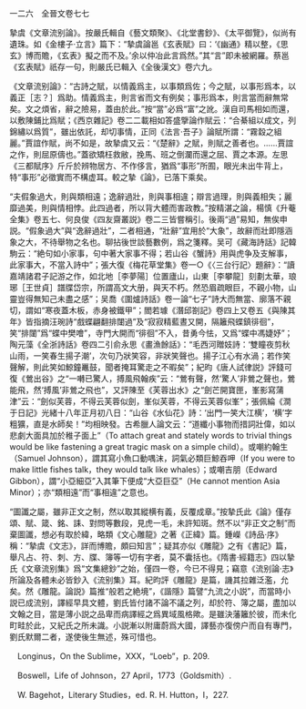 一二六　全晉文卷七七

摯虞《文章流别論》。按嚴氏輯自《藝文類聚》、《北堂書鈔》、《太平御覽》，似尚有遺珠。如《金樓子·立言》篇下：“摯虞論邕《玄表賦》曰：‘《幽通》精以整，《思玄》博而贍，《玄表》擬之而不及。’余以仲冶此言爲然。”其“言”即未被網羅。蔡邕《玄表賦》祇存一句，則嚴氏已輯入《全後漢文》卷六九。

《文章流别論》：“古詩之賦，以情義爲主，以事類爲佐；今之賦，以事形爲本，以義正［志？］爲助。情義爲主，則言省而文有例矣；事形爲本，則言當而辭無常矣。文之煩省，辭之險易，蓋由於此。”按“當”必爲“富”之訛。漢自司馬相如而還，以敷陳鋪比爲賦；《西京雜記》卷二二載相如答盛擥論作賦云：“合綦組以成文，列錦繡以爲質”，雖出依託，却切事情，正同《法言·吾子》論賦所謂：“霧縠之組麗。”賈誼作賦，尚不如是，故摯虞又云：“《楚辭》之賦，則賦之善者也。……賈誼之作，則屈原儔也。”蓋欲矯枉救敝，挽馬、班之倒瀾而還之屈、賈之本源。左思《三都賦序》斤斤於辨物居方、不作侈言，猶爲“事形”所囿，眼光未出牛背上，特“事形”必徵實而不構虚耳。較之摯《論》，已落下乘矣。

“夫假象過大，則與類相遠；逸辭過壯，則與事相違；辯言過理，則與義相失；麗靡過美，則與情相悖。此四過者，所以背大體而害政教。”按精湛之論，楊慎《升菴全集》卷五七、何良俊《四友齋叢説》卷二三皆嘗稱引。後兩“過”易知，無俟申説。“假象過大”與“逸辭過壯”，二者相通，“壯辭”宜用於“大象”，故辭而壯即隱涵象之大，不待舉物之名也。聊拈後世談藝數例，爲之箋釋。吴可《藏海詩話》記韓駒云：“絶句如小家事，句中著大家事不得；若山谷《蟹詩》用與虎争及支解事，此家事大，不當入詩中”；張大復《梅花草堂集》卷一○《〈三台行記〉題辭》：“讀嘉靖諸君子記游之作，如北地［李夢陽］位置廬山，山東［李攀龍］刻劃太華，琅琊［王世貞］譜牒岱宗，所謂高文大册，與天不朽。然恐眉疏眼巨，不親小物，山靈豈得無知己未盡之感”；吴喬《圍爐詩話》卷一論“七子”詩大而無當、廓落不親切，謂如“寒夜蓋木板，赤身被鐵甲”；閻若璩《潛邱劄記》卷四上又卷五《與陳其年》皆指摘汪琬詩“戲蝶翩翻排闥過”及“寂寂精藍晝又開，隔籬飛蝶鎮徘徊”，笑“排闥”爲“蝶中樊噲”，寺門大開而“徘徊”不入，昔勇今怯，又爲“蝶中馮婕妤”；陶元藻《全浙詩話》卷四二引俞永思《畫漁餘話》：“毛西河贈妓詩：‘雙瞳夜剪秋山雨，一笑春生揚子潮’，次句乃狀笑容，非狀笑聲也。揚子江心有水渦；若作笑聲解，則此笑如鯨鐘鼉鼓，聞者掩耳驚走之不暇矣”；紀昀《唐人試律説》評錢可復《鶯出谷》之“一囀已驚人，搏風飛翰疾”云：“鶯有聲，然‘驚人’非鶯之聲也，鶯能飛，然‘搏風’非鶯之飛也”，又評陳至《芙蓉出水》之“劍芒開寶匣，峯影寫蒲津”云：“劍似芙蓉，不得云芙蓉似劍，峯似芙蓉，不得云芙蓉似峯”；張佩綸《澗于日記》光緒十八年正月初八日：“山谷《水仙花》詩：‘出門一笑大江横’，‘横’字粗獷，直是水師矣！”均相映發。古希臘人論文云：“道纖小事物而措詞壯偉，如以悲劇大面具加於稚子面上”（To attach great and stately words to trivial things would be like fastening a great tragic mask on a simple child）。或嘲約翰生（Samuel Johnson），謂其寫小魚口動喁沫，詞氣必類巨鯨吞呷（If you were to make little fishes talk，they would talk like whales）；或嘲吉朋（Edward Gibbon），謂“小亞細亞”入其筆下便成“大亞巨亞”（He cannot mention Asia Minor）；亦“類相遠”而“事相違”之意也。

“圖讖之屬，雖非正文之制，然以取其縱横有義，反覆成章。”按摯氏此《論》僅存頌、賦、箴、銘、誄、對問等數段，見虎一毛，未許知斑。然不以“非正文之制”而棄圖讖，想必有取於緯，略類《文心雕龍》之著《正緯》篇。鍾嶸《詩品·序》稱：“摯虞《文志》，詳而博贍，頗曰知言”；疑其亦似《雕龍》之有《書記》篇，舉凡占、符、刺、方、牒、簿等一切有字者，莫不囊括也。《隋書·經籍志》四以摯氏《文章流别集》爲“文集總鈔”之始，僅四一卷，今已不得見；竊意《流别論·志》所論及各體未必皆鈔入《流别集》耳。紀昀評《雕龍》是篇，譏其拉雜泛濫，允矣。然《雕龍。論説》篇推“般若之絶境”，《諧隱》篇譬“九流之小説”，而當時小説已成流别，譯經早具文體，劉氏皆付諸不論不議之列，却於符、簿之屬，盡加以文翰之目，當是薄小説之品卑而病譯經之爲異域風格歟。是雖決藩籬於彼，而未化町畦於此，又紀氏之所未識。小説漸以附庸蔚爲大國，譯藝亦復傍户而自有專門，劉氏默爾二者，遂使後生無述，殊可惜也。











　Longinus，On the Sublime，XXX，“Loeb”，p. 209.

　Boswell，Life of Johnson，27 April，1773（Goldsmith）.

　W. Bagehot，Literary Studies，ed. R. H. Hutton，I，227.